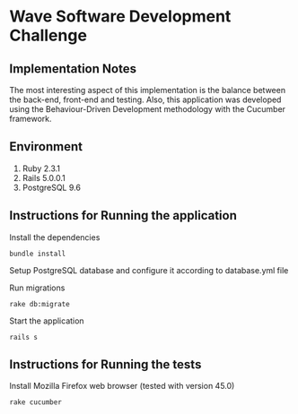 # Wave Software Development Challenge

## Implementation Notes

The most interesting aspect of this implementation is the balance between the back-end, front-end and testing.
Also, this application was developed using the Behaviour-Driven Development methodology with the Cucumber framework.


## Environment

1. Ruby 2.3.1
1. Rails 5.0.0.1
1. PostgreSQL 9.6

## Instructions for Running the application

Install the dependencies

```
bundle install
```

Setup PostgreSQL database and configure it according to database.yml file


Run migrations

```
rake db:migrate
```

Start the application

```
rails s
```

## Instructions for Running the tests

Install Mozilla Firefox web browser (tested with version 45.0)

```
rake cucumber
```

